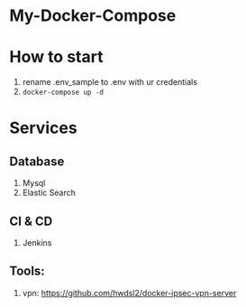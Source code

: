 # My-Docker-Compose
# How to start
1. rename .env_sample to .env with ur credentials
2. `docker-compose up -d`

# Services
## Database
  1. Mysql
  2. Elastic Search
  
## CI & CD
  1. Jenkins
  
## Tools:
  1. vpn: https://github.com/hwdsl2/docker-ipsec-vpn-server
